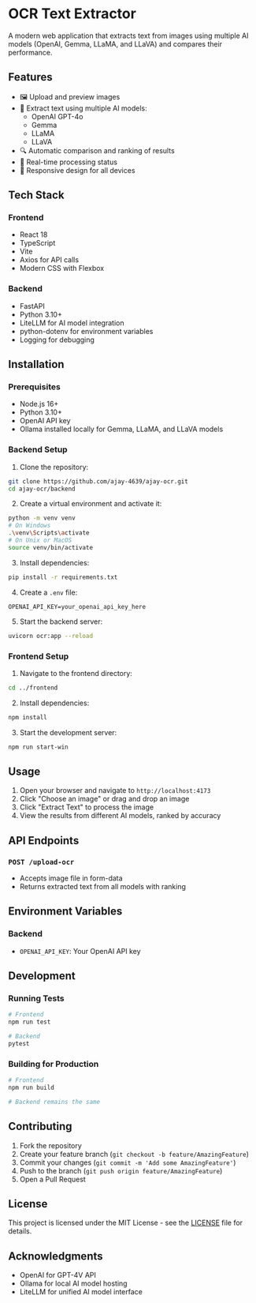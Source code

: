 # OCR Text Extractor

A modern web application that extracts text from images using multiple AI models (OpenAI, Gemma, LLaMA, and LLaVA) and compares their performance.


## Features

- 🖼️ Upload and preview images
- 📝 Extract text using multiple AI models:
  - OpenAI GPT-4o
  - Gemma
  - LLaMA
  - LLaVA
- 🔍 Automatic comparison and ranking of results
- 💫 Real-time processing status
- 📱 Responsive design for all devices

## Tech Stack

### Frontend
- React 18
- TypeScript
- Vite
- Axios for API calls
- Modern CSS with Flexbox

### Backend
- FastAPI
- Python 3.10+
- LiteLLM for AI model integration
- python-dotenv for environment variables
- Logging for debugging

## Installation

### Prerequisites
- Node.js 16+
- Python 3.10+
- OpenAI API key
- Ollama installed locally for Gemma, LLaMA, and LLaVA models

### Backend Setup

1. Clone the repository:
```bash
git clone https://github.com/ajay-4639/ajay-ocr.git
cd ajay-ocr/backend
```

2. Create a virtual environment and activate it:
```bash
python -m venv venv
# On Windows
.\venv\Scripts\activate
# On Unix or MacOS
source venv/bin/activate
```

3. Install dependencies:
```bash
pip install -r requirements.txt
```

4. Create a `.env` file:
```env
OPENAI_API_KEY=your_openai_api_key_here
```

5. Start the backend server:
```bash
uvicorn ocr:app --reload
```

### Frontend Setup

1. Navigate to the frontend directory:
```bash
cd ../frontend
```

2. Install dependencies:
```bash
npm install
```

3. Start the development server:
```bash
npm run start-win
```

## Usage

1. Open your browser and navigate to `http://localhost:4173`
2. Click "Choose an image" or drag and drop an image
3. Click "Extract Text" to process the image
4. View the results from different AI models, ranked by accuracy

## API Endpoints

### `POST /upload-ocr`
- Accepts image file in form-data
- Returns extracted text from all models with ranking

## Environment Variables

### Backend
- `OPENAI_API_KEY`: Your OpenAI API key

## Development

### Running Tests
```bash
# Frontend
npm run test

# Backend
pytest
```

### Building for Production
```bash
# Frontend
npm run build

# Backend remains the same
```

## Contributing

1. Fork the repository
2. Create your feature branch (`git checkout -b feature/AmazingFeature`)
3. Commit your changes (`git commit -m 'Add some AmazingFeature'`)
4. Push to the branch (`git push origin feature/AmazingFeature`)
5. Open a Pull Request

## License

This project is licensed under the MIT License - see the [LICENSE](LICENSE) file for details.

## Acknowledgments

- OpenAI for GPT-4V API
- Ollama for local AI model hosting
- LiteLLM for unified AI model interface
